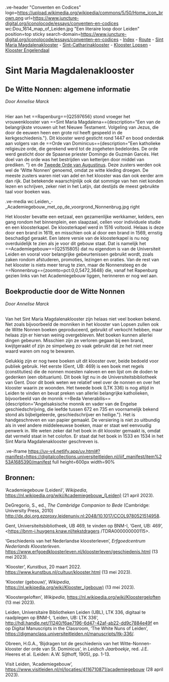 .ve-header "Conventen en Codices" logo=https://upload.wikimedia.org/wikipedia/commons/5/50/Home_icon_brown.png url=https://www.juncture-digital.org/iconolocode/essays/conventen-en-codices wc:Dou_1614_map_of_Leiden.jpg "Een literaire loop door Leiden" position=top sticky search-domain=https://www.juncture-digital.org/iconolocode/essays/conventen-en-codices 
    - [Index](/conventen-en-codices/)
    - [Route](/conventen-en-codices/route)
    - [Sint Maria Magdalenaklooster](/conventen-en-codices/maria-magdalenaklooster)
    - [Sint-Catharinaklooster](/conventen-en-codices/catharinaklooster)
    - [Klooster Lopsen](/conventen-en-codices/klooster-lopsen)
    - [Klooster Engelendaal](/conventen-en-codices/klooster-engelendaal)
    
# Sint Maria Magdalenaklooster

## De Witte Nonnen: algemene informatie
*Door Annelise Marck*
<br><br>

Hier aan het ==Rapenburg=={Q2597656} stond vroeger het vrouwenklooster van ==Sint Maria Magdalena=={description="Een van de belangrijkste vrouwen uit het Nieuwe Testament. Volgeling van Jezus, die door de eeuwen heen een grote rol heeft gespeeld in de kerkgeschiedenis."}. Dit klooster werd gesticht rond 1447 en bood onderdak aan volgers van de ==Orde van Dominicus=={description="Een katholieke religieuze orde, die gerekend werd tot de zogeheten bedelordes. De orde werd gesticht door de Spaanse priester Domingo de Guzmán Garcés. Het doel van de orde was het bestrijden van ketterijen door middel van prediken. "} en de [Tweede Orde van Augustinus](). Deze zusters werden ook wel de ‘Witte Nonnen’ genoemd, omdat ze witte kleding droegen. De meeste zusters waren niet van adel en het klooster was dan ook eerder arm dan rijk. Dat betekende waarschijnlijk ook dat sommige van hen niet konden lezen en schrijven, zeker niet in het Latijn, dat destijds de meest gebruikte taal voor boeken was. 

.ve-media wc:Leiden_-_Academiegebouw_met_op_de_voorgrond_Nonnenbrug.jpg right

Het klooster bevatte een eetzaal, een gezamenlijke werkkamer, kelders, een gang rondom het binnenplein, een slaapzaal, cellen voor individuele studie en een kloosterkapel. De kloosterkapel werd in 1516 voltooid. Helaas is deze door een brand in 1619, en misschien ook al door een brand in 1569, ernstig beschadigd geraakt. Een latere versie van de kloosterkapel is nu nog overduidelijk te zien als je voor dit gebouw staat. Dat is namelijk het ==Academiegebouw=={Q2515805} dat nu eigendom is van de Universiteit Leiden en vooral voor belangrijke gebeurtenissen gebruikt wordt, zoals zaken rondom afstuderen, promoties, lezingen en oraties. Van de rest van het klooster is niets meer terug te zien, maar de Nonnensteeg en de ==Nonnenbrug=={zoomto=pct:0,0,5472,3648} die, vanaf het Rapenburg gezien links van het Academiegebouw liggen, herinneren er nog wel aan.


## Boekproductie door de Witte Nonnen
*Door Annelise Marck*
<br><br>

Van het Sint Maria Magdalenaklooster zijn helaas niet veel boeken bekend. Net zoals bijvoorbeeld de monniken in het klooster van Lopsen zullen ook de Witte Nonnen boeken geproduceerd, gebruikt of verkocht hebben, maar helaas zijn er hiervan weinig overgebleven. Met boeken kunnen allerlei dingen gebeuren. Misschien zijn ze verloren gegaan bij een brand, kwijtgeraakt of zijn ze simpelweg zo vaak gebruikt dat ze het niet meer waard waren om nog te bewaren.

Gelukkig zijn er nog twee boeken uit dit klooster over, beide bedoeld voor publiek gebruik. Het eerste (Gent, UB: 469) is een boek met regels (constituties) die de nonnen moesten naleven en een lijst om de doden te gedenken (een obituarium). Dit boek ligt nu in de Universiteitsbibliotheek van Gent. Door dit boek weten we relatief veel over de nonnen en over het klooster waarin ze woonden. Het tweede boek (LTK 336) is nog altijd in Leiden te vinden en bevat preken van allerlei belangrijke katholieken, bijvoorbeeld van de monnik ==Beda Venerabilis=={description="Angelsaksische monnik en vader van de Engelse geschiedschrijving, die leefde tussen 672 en 735 en voornamelijk bekend stond als bijbelgeleerde, geschiedschrijver en heilige."}. Het is handgeschreven en van papier gemaakt. De versiering is niet zo uitbundig als in veel andere middeleeuwse boeken, maar er staat wel eenvoudig penwerk in. We weten zeker dat het boek in dit klooster gemaakt is, omdat dat vermeld staat in het colofon. Er staat dat het boek in 1533 en 1534 in het Sint Maria Magdalenaklooster geschreven is. 

.ve-iframe https://uv-v4.netlify.app/uv.html#?manifest=https://digitalcollections.universiteitleiden.nl/iiif_manifest/item%253A1685390/manifest full height=600px width=90%

## Bronnen:

‘Academiegebouw (Leiden)’, *Wikipedia*, 								<https://nl.wikipedia.org/wiki/Academiegebouw_(Leiden)> (21 april 2023).

DeGregorio, S., ed., *The Cambridge Companion to Bede* (Cambridge: University Press, 		2010) <http://dx.doi.org.ezproxy.leidenuniv.nl:2048/10.1017/CCOL9780521514958>. 

Gent, Universiteitsbibliotheek, UB 469, te vinden op BNM-I, ‘Gent, UB: 469’, 			<https://bnm-i.huygens.knaw.nl/tekstdragers /TDRA000000000115>.

‘Geschiedenis van het Nederlandse kloosterleven’, *Erfgoedcentrum Nederlands Kloosterleven*. <https://www.erfgoedkloosterleven.nl/kloosterleven/geschiedenis.html> (13 mei 2023). 

‘Klooster’, *Kunstbus*, 20 maart 2022. <https://www.kunstbus.nl/cultuur/klooster.html> (13 	mei 2023). 

‘Klooster (gebouw)’, *Wikipedia*, <https://nl.wikipedia.org/wiki/Klooster_(gebouw)> (13 mei 	2023). 

‘Kloostergeloften’, *Wikipedia*, <https://nl.wikipedia.org/wiki/Kloostergeloften> (13 mei 		2023).

Leiden, Universitaire Bibliotheken Leiden (UBL), LTK 336, digitaal te raadplegen op BNM-I, ‘Leiden, UB: LTK 336’,		<http://hdl.handle.net/11240/f6ae7196-6d47-42af-ab22-dd9c7884e49f> en op Digital Manuscripts in the Classroom, ‘The White Nuns of Leiden’, <https://digmanclass.universiteitleiden.nl/manuscripts/ltk-336/>. 

Obreen, H.G.A., ‘Bijdragen tot de geschiedenis van het Witte-Nonnen-klooster der orde van 	St. Dominicus’, in *Leidsch Jaarboekje*, red. J.E. Heeres et al. (Leiden: A.W. Sijthoff, 	1905), pp. 1-13.

Visit Leiden, ‘Academiegebouw’, 									<https://www.visitleiden.nl/nl/locaties/4116710871/academiegebouw> (28 april 		2023).


